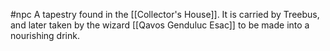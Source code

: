 #npc 
A tapestry found in the [[Collector's House]]. It is carried by Treebus, and later taken by the wizard [[Qavos Genduluc Esac]] to be made into a nourishing drink.